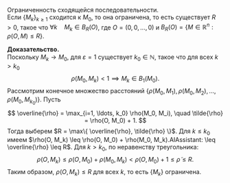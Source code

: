 Ограниченность сходящейся последовательности.  
Если $\{ M_k \}_{k \geq 1}$ сходится к $M_0$, то она ограничена, то есть существует $R > 0$, такое что $\forall k \quad M_k \in B_R(O)$, где $O = (0, 0, \ldots, 0)$ и $B_R(O) = \{ M \in \mathbb{R}^n : \rho(O, M) \leq R \}$.

**Доказательство.**  
Поскольку $M_k \to M_0$, для $\varepsilon = 1$ существует $k_0 \in \mathbb{N}$, такое что для всех $k > k_0$
$$
\rho(M_0, M_k) < 1 \implies M_k \in B_1(M_0).
$$
Рассмотрим конечное множество расстояний $\{ \rho(M_0, M_1), \rho(M_0, M_2), \ldots, \rho(M_0, M_{k_0}) \}$. Пусть
$$
\overline{\rho} = \max_{i=1, \ldots, k_0} \rho(M_0, M_i), \quad \tilde{\rho} = \rho(O, M_0) + 1.
$$
Тогда выберем $R = \max\{ \overline{\rho}, \tilde{\rho} \}$. Для $k \leq k_0$ имеем $\rho(O, M_k) \leq \rho(O, M_0) + \rho(M_0, M_k).AIAssistant: \leq \overline{\rho} \leq R$. Для $k > k_0$, по неравенству треугольника:
$$
\rho(O, M_k) \leq \rho(O, M_0) + \rho(M_0, M_k) < \rho(O, M_0) + 1 \leq \tilde{\rho} \leq R.
$$
Таким образом, $\rho(O, M_k) \leq R$ для всех $k$, то есть $\{ M_k \}$ ограничена.